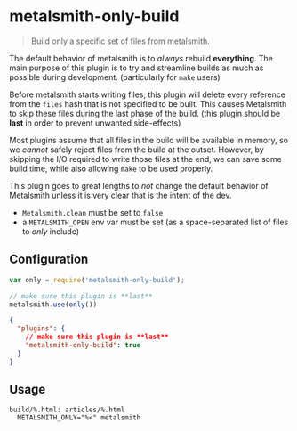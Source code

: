 # metalsmith-only-build

> Build only a specific set of files from metalsmith.

The default behavior of metalsmith is to _always_ rebuild **everything**.
The main purpose of this plugin is to try and streamline builds as much as
possible during development. (particularly for `make` users)

Before metalsmith starts writing files, this plugin will delete every
reference from the `files` hash that is not specified to be built. This
causes Metalsmith to skip these files during the last phase of the build.
(this plugin should be **last** in order to prevent unwanted side-effects)

Most plugins assume that all files in the build will be available in memory,
so we _cannot_ safely reject files from the build at the outset. However, by
skipping the I/O required to write those files at the end, we can save some
build time, while also allowing `make` to be used properly.

This plugin goes to great lengths to _not_ change the default behavior of
Metalsmith unless it is very clear that is the intent of the dev.

 * `Metalsmith.clean` must be set to `false`
 * a `METALSMITH_OPEN` env var must be set (as a space-separated list of
   files to _only_ include)

## Configuration

```js
var only = require('metalsmith-only-build');

// make sure this plugin is **last**
metalsmith.use(only())
```

```json
{
  "plugins": {
    // make sure this plugin is **last**
    "metalsmith-only-build": true
  }
}
```

## Usage

```make
build/%.html: articles/%.html
  METALSMITH_ONLY="%<" metalsmith
```
